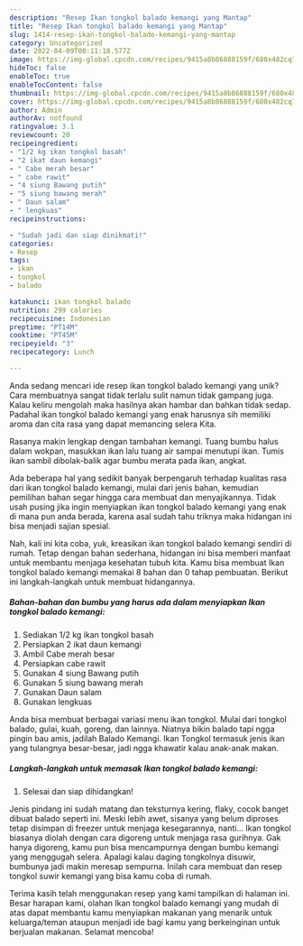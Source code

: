 ```yaml
---
description: "Resep Ikan tongkol balado kemangi yang Mantap"
title: "Resep Ikan tongkol balado kemangi yang Mantap"
slug: 1414-resep-ikan-tongkol-balado-kemangi-yang-mantap
category: Uncategorized
date: 2022-04-09T00:11:18.577Z
image: https://img-global.cpcdn.com/recipes/9415a8b86888159f/680x482cq70/ikan-tongkol-balado-kemangi-foto-resep-utama.jpg
hideToc: false
enableToc: true
enableTocContent: false
thumbnail: https://img-global.cpcdn.com/recipes/9415a8b86888159f/680x482cq70/ikan-tongkol-balado-kemangi-foto-resep-utama.jpg
cover: https://img-global.cpcdn.com/recipes/9415a8b86888159f/680x482cq70/ikan-tongkol-balado-kemangi-foto-resep-utama.jpg
author: Admin
authorAv: notfound
ratingvalue: 3.1
reviewcount: 20
recipeingredient:
- "1/2 kg ikan tongkol basah"
- "2 ikat daun kemangi"
- " Cabe merah besar"
- " cabe rawit"
- "4 siung Bawang putih"
- "5 siung bawang merah"
- " Daun salam"
- " lengkuas"
recipeinstructions:

- "Sudah jadi dan siap dinikmati!"
categories:
- Resep
tags:
- ikan
- tongkol
- balado

katakunci: ikan tongkol balado 
nutrition: 299 calories
recipecuisine: Indonesian
preptime: "PT14M"
cooktime: "PT45M"
recipeyield: "3"
recipecategory: Lunch

---
```





Anda sedang mencari ide resep ikan tongkol balado kemangi yang unik? Cara membuatnya sangat tidak terlalu sulit namun tidak gampang juga. Kalau keliru mengolah maka hasilnya akan hambar dan bahkan tidak sedap. Padahal ikan tongkol balado kemangi yang enak harusnya sih memiliki aroma dan cita rasa yang dapat memancing selera Kita.





Rasanya makin lengkap dengan tambahan kemangi. Tuang bumbu halus dalam wokpan, masukkan ikan lalu tuang air sampai menutupi ikan. Tumis ikan sambil dibolak-balik agar bumbu merata pada ikan, angkat.

Ada beberapa hal yang sedikit banyak berpengaruh terhadap kualitas rasa dari ikan tongkol balado kemangi, mulai dari jenis bahan, kemudian pemilihan bahan segar hingga cara membuat dan menyajikannya. Tidak usah pusing jika ingin menyiapkan ikan tongkol balado kemangi yang enak di mana pun anda berada, karena asal sudah tahu triknya maka hidangan ini bisa menjadi sajian spesial.






Nah, kali ini kita coba, yuk, kreasikan ikan tongkol balado kemangi sendiri di rumah. Tetap dengan bahan sederhana, hidangan ini bisa memberi manfaat untuk membantu menjaga kesehatan tubuh kita. Kamu bisa membuat Ikan tongkol balado kemangi memakai 8 bahan dan 0 tahap pembuatan. Berikut ini langkah-langkah untuk membuat hidangannya.

<!--inarticleads1-->

##### Bahan-bahan dan bumbu yang harus ada dalam menyiapkan Ikan tongkol balado kemangi:

1. Sediakan 1/2 kg ikan tongkol basah
1. Persiapkan 2 ikat daun kemangi
1. Ambil  Cabe merah besar
1. Persiapkan  cabe rawit
1. Gunakan 4 siung Bawang putih
1. Gunakan 5 siung bawang merah
1. Gunakan  Daun salam
1. Gunakan  lengkuas


Anda bisa membuat berbagai variasi menu ikan tongkol. Mulai dari tongkol balado, gulai, kuah, goreng, dan lainnya. Niatnya bikin balado tapi ngga pingin bau amis, jadilah Balado Kemangi. Ikan Tongkol termasuk jenis ikan yang tulangnya besar-besar, jadi ngga khawatir kalau anak-anak makan. 

<!--inarticleads2-->

##### Langkah-langkah untuk memasak Ikan tongkol balado kemangi:


1. Selesai dan siap dihidangkan!

Jenis pindang ini sudah matang dan teksturnya kering, flaky, cocok banget dibuat balado seperti ini. Meski lebih awet, sisanya yang belum diproses tetap disimpan di freezer untuk menjaga kesegarannya, nanti… Ikan tongkol biasanya diolah dengan cara digoreng untuk menjaga rasa gurihnya. Gak hanya digoreng, kamu pun bisa mencampurnya dengan bumbu kemangi yang menggugah selera. Apalagi kalau daging tongkolnya disuwir, bumbunya jadi makin meresap sempurna. Inilah cara membuat dan resep tongkol suwir kemangi yang bisa kamu coba di rumah. 

Terima kasih telah menggunakan resep yang kami tampilkan di halaman ini. Besar harapan kami, olahan Ikan tongkol balado kemangi yang mudah di atas dapat membantu kamu menyiapkan makanan yang menarik untuk keluarga/teman ataupun menjadi ide bagi kamu yang berkeinginan untuk berjualan makanan. Selamat mencoba!
